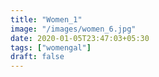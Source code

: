 ```yaml
---
title: "Women_1"
image: "/images/women_6.jpg"
date: 2020-01-05T23:47:03+05:30
tags: ["womengal"]
draft: false
---
```


